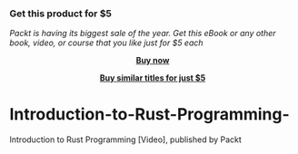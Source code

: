 
### Get this product for $5

<i>Packt is having its biggest sale of the year. Get this eBook or any other book, video, or course that you like just for $5 each</i>


<b><p align='center'>[Buy now](https://packt.link/9781800565623)</p></b>


<b><p align='center'>[Buy similar titles for just $5](https://subscription.packtpub.com/search)</p></b>


# Introduction-to-Rust-Programming-
Introduction to Rust Programming [Video], published by Packt
